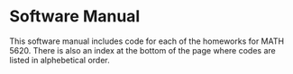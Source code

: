 # Software Manual
This software manual includes code for each of the homeworks for MATH 5620. There is also an index at the bottom
of the page where codes are listed in alphebetical order.


   


